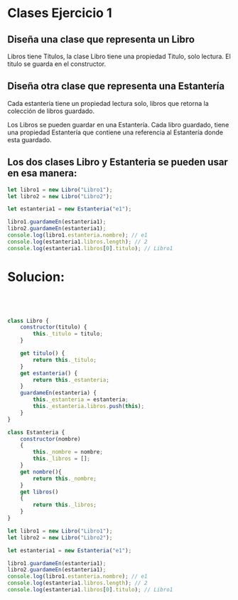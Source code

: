 [//]: # ( spellcheck-language es )

# Clases Ejercicio 1 
## Diseña una clase que representa un Libro
Libros tiene Títulos, la clase Libro tiene una propiedad Titulo, solo lectura. El titulo se guarda en el constructor.


## Diseña otra clase que representa una Estantería
Cada estantería tiene un propiedad lectura solo, libros que retorna la colección de libros guardado.

Los Libros se pueden guardar en una Estantería. Cada libro guardado, tiene una propiedad Estantería que contiene una referencia al Estantería donde esta guardado.

## Los dos clases Libro y Estanteria se pueden usar en esa manera:
```javascript
let libro1 = new Libro("Libro1");
let libro2 = new Libro("Libro2");

let estanteria1 = new Estanteria("e1");

libro1.guardameEn(estanteria1);
libro2.guardameEn(estanteria1);
console.log(libro1.estanteria.nombre); // e1
console.log(estanteria1.libros.length); // 2
console.log(estanteria1.libros[0].titulo); // Libro1

```






# Solucion:


```javascript




class Libro {
    constructor(titulo) {
        this._titulo = titulo;
    }

    get titulo() {
        return this._titulo;
    }
    get estanteria() {
        return this._estanteria;
    }
    guardameEn(estanteria) {
        this._estanteria = estanteria;
        this._estanteria.libros.push(this);
    }
}

class Estanteria {
    constructor(nombre)
    {
        this._nombre = nombre;
        this._libros = [];
    }
    get nombre(){
        return this._nombre;
    }
    get libros()
    {
        return this._libros;
    }
}

let libro1 = new Libro("Libro1");
let libro2 = new Libro("Libro2");

let estanteria1 = new Estanteria("e1");

libro1.guardameEn(estanteria1);
libro2.guardameEn(estanteria1);
console.log(libro1.estanteria.nombre); // e1
console.log(estanteria1.libros.length); // 2
console.log(estanteria1.libros[0].titulo); // Libro1
```

